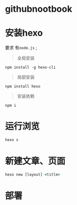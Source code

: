 # githubnootbook

# 安装hexo

要求 有`node.js` ;

> 全局安装

``` npm
npm install -g hexo-cli
```

> 局部安装

``` npm
npm install hexo
```

> 安装依赖

``` npm
npm i
```

# 运行浏览

``` cmd
hexo s
```

# 新建文章、页面

``` cmd
hexo new [layout] <title>
```

#  部署
